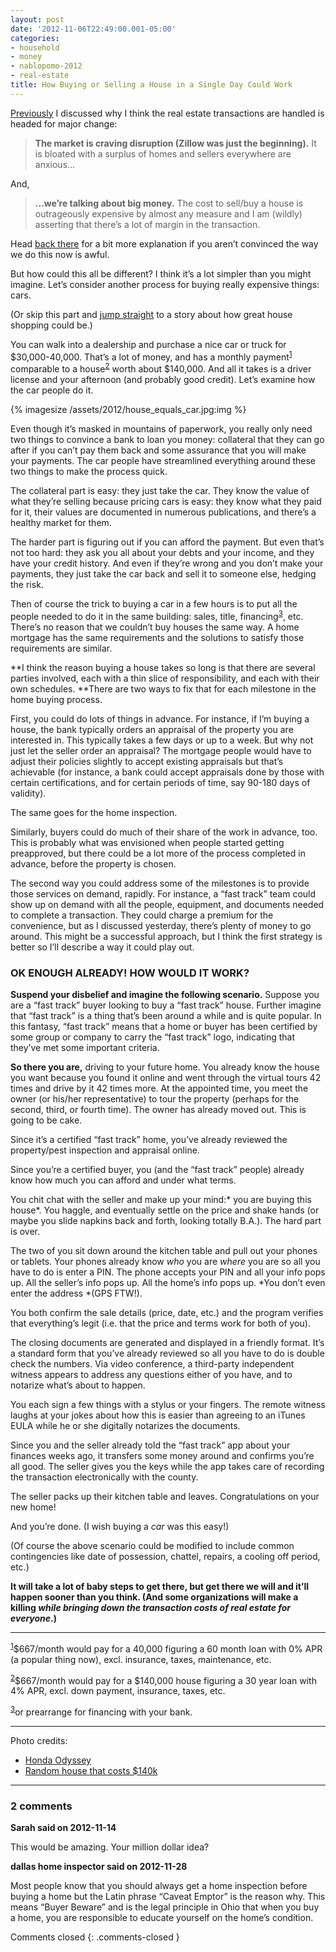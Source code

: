 ```yaml
---
layout: post
date: '2012-11-06T22:49:00.001-05:00'
categories:
- household
- money
- nablopomo-2012
- real-estate
title: How Buying or Selling a House in a Single Day Could Work
---
```


[Previously](../../2012/11/death-by-thousand-paper-cuts-way-we-buy.html) I discussed why I think the real estate transactions are handled is headed for major change:

> **The market is craving disruption (Zillow was just the beginning).** It is bloated with a surplus of homes and sellers everywhere are anxious...

And,

> **...we’re talking about big money.** The cost to sell/buy a house is outrageously expensive by almost any measure and I am (wildly) asserting that there’s a lot of margin in the transaction.

Head [back there](../../2012/11/death-by-thousand-paper-cuts-way-we-buy.html) for a bit more explanation if you aren’t convinced the way we do this now is awful.

But how could this all be different? I think it’s a lot simpler than you might imagine. Let’s consider another process for buying really expensive things: cars.

(Or skip this part and [jump straight](#ok-enough-already-how-would-it-work) to a story about how great house shopping could be.)

You can walk into a dealership and purchase a nice car or truck for $30,000-40,000. That’s a lot of money, and has a monthly payment<sup id="sup1-20121106">[1](#foot1-20121106)</sup> comparable to a house<sup id="sup2-20121106">[2](#foot2-20121106)</sup> worth about $140,000. And all it takes is a driver license and your afternoon (and probably good credit). Let’s examine how the car people do it.

{% imagesize /assets/2012/house_equals_car.jpg:img %}

Even though it’s masked in mountains of paperwork, you really only need two things to convince a bank to loan you money: collateral that they can go after if you can’t pay them back and some assurance that you will make your payments. The car people have streamlined everything around these two things to make the process quick.

The collateral part is easy: they just take the car. They know the value of what they’re selling because pricing cars is easy: they know what they paid for it, their values are documented in numerous publications, and there’s a healthy market for them. 

The harder part is figuring out if you can afford the payment. But even that’s not too hard: they ask you all about your debts and your income, and they have your credit history. And even if they’re wrong and you don’t make your payments, they just take the car back and sell it to someone else, hedging the risk.

Then of course the trick to buying a car in a few hours is to put all the people needed to do it in the same building: sales, title, financing<sup id="sup3-20121106">[3](#foot3-20121106)</sup>, etc. There’s no reason that we couldn’t buy houses the same way. A home mortgage has the same requirements and the solutions to satisfy those requirements are similar. 

**I think the reason buying a house takes so long is that there are several parties involved, each with a thin slice of responsibility, and each with their own schedules. **There are two ways to fix that for each milestone in the home buying process.

First, you could do lots of things in advance. For instance, if I’m buying a house, the bank typically orders an appraisal of the property you are interested in. This typically takes a few days or up to a week. But why not just let the seller order an appraisal? The mortgage people would have to adjust their policies slightly to accept existing appraisals but that’s achievable (for instance, a bank could accept appraisals done by those with certain certifications, and for certain periods of time, say 90-180 days of validity).

The same goes for the home inspection.

Similarly, buyers could do much of their share of the work in advance, too. This is probably what was envisioned when people started getting preapproved, but there could be a lot more of the process completed in advance, before the property is chosen.

The second way you could address some of the milestones is to provide those services on demand, rapidly. For instance, a “fast track” team could show up on demand with all the people, equipment, and documents needed to complete a transaction. They could charge a premium for the convenience, but as I discussed yesterday, there’s plenty of money to go around. This might be a successful approach, but I think the first strategy is better so I’ll describe a way it could play out.  

### OK ENOUGH ALREADY! HOW WOULD IT WORK?

**Suspend your disbelief and imagine the following scenario.** Suppose you are a “fast track” buyer looking to buy a “fast track” house. Further imagine that “fast track” is a thing that’s been around a while and is quite popular. In this fantasy, “fast track” means that a home or buyer has been certified by some group or company to carry the “fast track” logo, indicating that they’ve met some important criteria.

**So there you are,** driving to your future home. You already know the house you want because you found it online and went through the virtual tours 42 times and drive by it 42 times more. At the appointed time, you meet the owner (or his/her representative) to tour the property (perhaps for the second, third, or fourth time). The owner has already moved out. This is going to be cake.

Since it’s a certified “fast track” home, you’ve already reviewed the property/pest inspection and appraisal online. 

Since you’re a certified buyer, you (and the “fast track” people) already know how much you can afford and under what terms.

You chit chat with the seller and make up your mind:* you are buying this house*. You haggle, and eventually settle on the price and shake hands (or maybe you slide napkins back and forth, looking totally B.A.). The hard part is over.

The two of you sit down around the kitchen table and pull out your phones or tablets. Your phones already know *who* you are *where* you are so all you have to do is enter a PIN. The phone accepts your PIN and all your info pops up. All the seller’s info pops up. All the home’s info pops up. *You don’t even enter the address *(GPS FTW!).

You both confirm the sale details (price, date, etc.) and the program verifies that everything’s legit (i.e. that the price and terms work for both of you). 

The closing documents are generated and displayed in a friendly format. It’s a standard form that you’ve already reviewed so all you have to do is double check the numbers. Via video conference, a third-party independent witness appears to address any questions either of you have, and to notarize what’s about to happen.

You each sign a few things with a stylus or your fingers. The remote witness laughs at your jokes about how this is easier than agreeing to an iTunes EULA while he or she digitally notarizes the documents.

Since you and the seller already told the “fast track” app about your finances weeks ago, it transfers some money around and confirms you’re all good. The seller gives you the keys while the app takes care of recording the transaction electronically with the county. 

The seller packs up their kitchen table and leaves. Congratulations on your new home!

And you’re done. (I wish buying a *car* was this easy!)

(Of course the above scenario could be modified to include common contingencies like date of possession, chattel, repairs, a cooling off period, etc.)

**It will take a lot of baby steps to get there, but get there we will and it’ll happen sooner than you think. (And some organizations will make a killing *while bringing down the transaction costs of real estate for everyone*.)**  
***

<sup id="foot1-20121106">[1](#sup1-20121106)</sup>$667/month would pay for a 40,000 figuring a 60 month loan with 0% APR (a popular thing now), excl. insurance, taxes, maintenance, etc.     

<sup id="foot2-20121106">[2](#sup2-20121106)</sup>$667/month would pay for a $140,000 house figuring a 30 year loan with 4% APR, excl. down payment, insurance, taxes, etc.     

<sup id="foot3-20121106">[3](#sup3-20121106)</sup>or prearrange for financing with your bank.    

 ***
 
 Photo credits:

 * [Honda Odyssey](http://automobiles.honda.com/tools/build-price/trims.aspx?ModelID=&ModelName=Odyssey&ModelYear=2013)
 * [Random house that costs $140k](http://www.zillow.com/homedetails/519-Fairchild-Ave-Kent-OH-44240/35156720_zpid/#1)

---

### 2 comments

**Sarah said on 2012-11-14**

This would be amazing.  Your million dollar idea?

**dallas home inspector said on 2012-11-28**

Most people know that you should always get a home inspection before buying a home but the Latin phrase “Caveat Emptor” is the reason why. This means “Buyer Beware” and is the legal principle in Ohio that when you buy a home, you are responsible to educate yourself on the home’s condition.

Comments closed
{: .comments-closed }